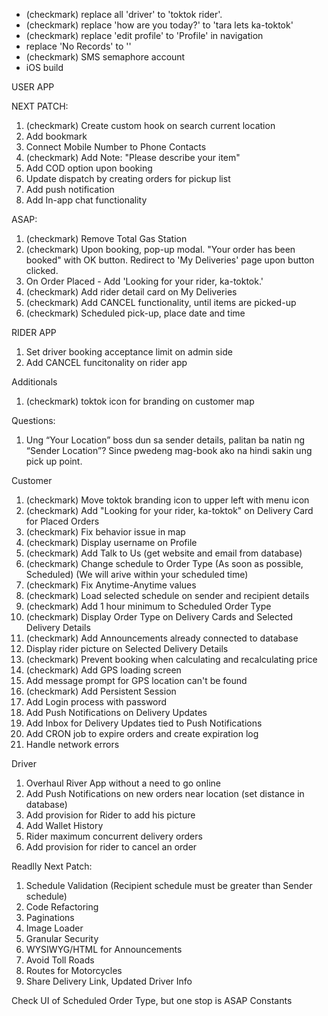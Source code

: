 - (checkmark) replace all 'driver' to 'toktok rider'.
- (checkmark) replace 'how are you today?' to 'tara lets ka-toktok'
- (checkmark) replace 'edit profile' to 'Profile' in navigation
- replace 'No Records' to ''
- (checkmark) SMS semaphore account
- iOS build

USER APP

NEXT PATCH:

1.  (checkmark) Create custom hook on search current location
2.  Add bookmark
3.  Connect Mobile Number to Phone Contacts
4.  (checkmark) Add Note: "Please describe your item"
5.  Add COD option upon booking
6.  Update dispatch by creating orders for pickup list
7.  Add push notification
8.  Add In-app chat functionality

ASAP:

1. (checkmark) Remove Total Gas Station
2. (checkmark) Upon booking, pop-up modal. "Your order has been booked" with OK button. Redirect to 'My Deliveries' page upon button clicked.
3. On Order Placed - Add 'Looking for your rider, ka-toktok.'
4. (checkmark) Add rider detail card on My Deliveries
5. (checkmark) Add CANCEL functionality, until items are picked-up
6. (checkmark) Scheduled pick-up, place date and time

RIDER APP

1. Set driver booking acceptance limit on admin side
2. Add CANCEL funcitonality on rider app

Additionals

1. (checkmark) toktok icon for branding on customer map

Questions:

1. Ung “Your Location” boss dun sa sender details, palitan ba natin ng “Sender Location”? Since pwedeng mag-book ako na hindi sakin ung pick up point.

Customer

1. (checkmark) Move toktok branding icon to upper left with menu icon
2. (checkmark) Add "Looking for your rider, ka-toktok" on Delivery Card for Placed Orders
3. (checkmark) Fix behavior issue in map
4. (checkmark) Display username on Profile
5. (checkmark) Add Talk to Us (get website and email from database)
6. (checkmark) Change schedule to Order Type (As soon as possible, Scheduled) (We will arive within your scheduled time)
7. (checkmark) Fix Anytime-Anytime values
8. (checkmark) Load selected schedule on sender and recipient details
9. (checkmark) Add 1 hour minimum to Scheduled Order Type
10. (checkmark) Display Order Type on Delivery Cards and Selected Delivery Details
11. (checkmark) Add Announcements already connected to database
12. Display rider picture on Selected Delivery Details
13. (checkmark) Prevent booking when calculating and recalculating price
14. (checkmark) Add GPS loading screen
15. Add message prompt for GPS location can't be found
16. (checkmark) Add Persistent Session
17. Add Login process with password
18. Add Push Notifications on Delivery Updates
19. Add Inbox for Delivery Updates tied to Push Notifications
20. Add CRON job to expire orders and create expiration log
21. Handle network errors

Driver

1. Overhaul River App without a need to go online
2. Add Push Notifications on new orders near location (set distance in database)
3. Add provision for Rider to add his picture
4. Add Wallet History
5. Rider maximum concurrent delivery orders
6. Add provision for rider to cancel an order

Readlly Next Patch:

1. Schedule Validation (Recipient schedule must be greater than Sender schedule)
2. Code Refactoring
3. Paginations
4. Image Loader
5. Granular Security
6. WYSIWYG/HTML for Announcements
7. Avoid Toll Roads
8. Routes for Motorcycles
9. Share Delivery Link, Updated Driver Info

Check UI of Scheduled Order Type, but one stop is ASAP
Constants
